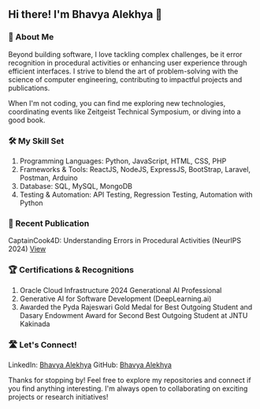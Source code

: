 ## Hi there! I'm Bhavya Alekhya 👋

<!--
**bhavyaalekhya/bhavyaalekhya** is a ✨ _special_ ✨ repository because its `README.md` (this file) appears on your GitHub profile.

Here are some ideas to get you started:

- 🔭 I’m currently working on ...
- 🌱 I’m currently learning ...
- 👯 I’m looking to collaborate on ...
- 🤔 I’m looking for help with ...
- 💬 Ask me about ...
- 📫 How to reach me: ...
- 😄 Pronouns: ...
- ⚡ Fun fact: ...
-->
### 🚀 About Me

Beyond building software, I love tackling complex challenges, be it error recognition in procedural activities or enhancing user experience through efficient interfaces. I strive to blend the art of problem-solving with the science of computer engineering, contributing to impactful projects and publications.

When I'm not coding, you can find me exploring new technologies, coordinating events like Zeitgeist Technical Symposium, or diving into a good book.

### 🛠️ My Skill Set
1. Programming Languages: Python, JavaScript, HTML, CSS, PHP
2. Frameworks & Tools: ReactJS, NodeJS, ExpressJS, BootStrap, Laravel, Postman, Arduino
3. Database: SQL, MySQL, MongoDB
4. Testing & Automation: API Testing, Regression Testing, Automation with Python

### 🔗 Recent Publication
CaptainCook4D: Understanding Errors in Procedural Activities (NeurIPS 2024) [View](https://captaincook4d.github.io/captain-cook/) 

### 🏆 Certifications & Recognitions
1. Oracle Cloud Infrastructure 2024 Generational AI Professional
2. Generative AI for Software Development (DeepLearning.ai)
3. Awarded the Pyda Rajeswari Gold Medal for Best Outgoing Student and Dasary Endowment Award for Second Best Outgoing Student at JNTU Kakinada

### 🛣️ Let's Connect!
LinkedIn: [Bhavya Alekhya](https://www.linkedin.com/in/bhavyaalekhya)
GitHub: [Bhavya Alekhya](https://www.github.com/bhavyaalekhya)

Thanks for stopping by! Feel free to explore my repositories and connect if you find anything interesting. I'm always open to collaborating on exciting projects or research initiatives!
